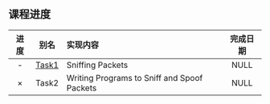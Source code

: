 ## 课程进度

| 进度 | 别名 | 实现内容 | 完成日期 |
| :--: | :--: | :-- | :--: |
| - | [Task1](./Task1.md) | Sniffing Packets | NULL |
| × | Task2 | Writing Programs to Sniff and Spoof Packets | NULL |
